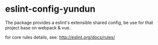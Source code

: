 # eslint-config-yundun

The package provides a eslint's extensible shared config, be use for that project base on webpack & vue.

for core rules details, see: http://eslint.org/docs/rules/
